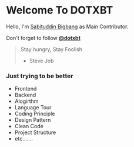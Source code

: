# Welcome To DOTXBT

Hello, I'm [Sabituddin Bigbang](https://instagram.com/sabituddin_bigbang) as Main Contributor.

Don't forget to follow [**@dotxbt**](https://github.com/dotxbt)

> Stay hungry, Stay Foolish
> - Steve Job

### Just trying to be better
- Frontend
- Backend
- Alogirthm
- Language Tour
- Coding Principle
- Design Pattern
- Clean Code
- Project Structure
- etc.......

